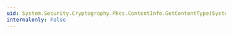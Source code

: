 ```yaml
---
uid: System.Security.Cryptography.Pkcs.ContentInfo.GetContentType(System.Byte[])
internalonly: False
---
```

